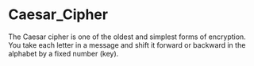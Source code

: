 # Caesar_Cipher
The Caesar cipher is one of the oldest and simplest forms of encryption. You take each letter in a message and shift it forward or backward in the alphabet by a fixed number (key).
